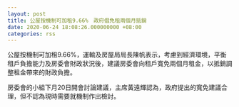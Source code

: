 ```yaml
---
layout: post
title: 公屋按機制可加租9.66%　政府倡免租兩個月抵銷
date: 2020-06-24 18:08:26.000000000 +08:00
categories: rss
---
```


公屋按機制可加租9.66%，運輸及房屋局局長陳帆表示，考慮到經濟環境，平衡租戶負擔能力及房委會財政狀況後，建議房委會向租戶寬免兩個月租金，以抵銷調整租金帶來的財政負擔。

房委會的小組下月20日開會討論建議，主席黃遠輝認為，政府提出的寬免建議合理，但不認為現時需要就機制作出檢討。
